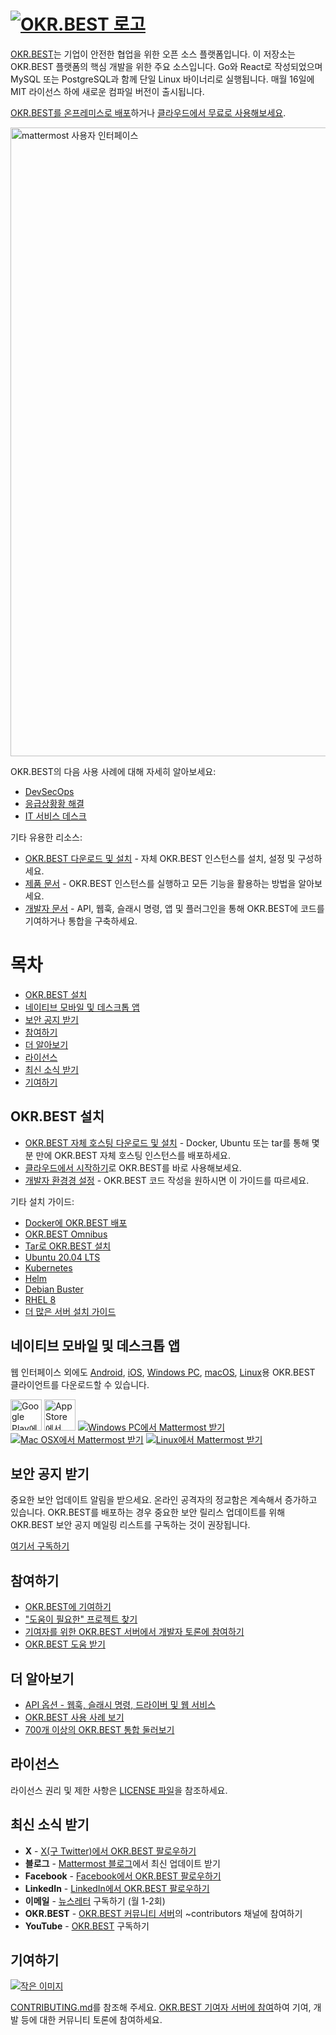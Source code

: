 # [![OKR.BEST 로고](https://github.com/user-attachments/assets/afd3fa9b-59b1-4659-b1ff-c6d1dae40597)](https://okr.best)

[OKR.BEST](https://okr.best)는 기업이 안전한 협업을 위한 오픈 소스 플랫폼입니다. 이 저장소는 OKR.BEST 플랫폼의 핵심 개발을 위한 주요 소스입니다. Go와 React로 작성되었으며 MySQL 또는 PostgreSQL과 함께 단일 Linux 바이너리로 실행됩니다. 매월 16일에 MIT 라이선스 하에 새로운 컴파일 버전이 출시됩니다.


[OKR.BEST를 온프레미스로 배포](https://mattermost.com/deploy/?utm_source=github-mattermost-server-readme)하거나 [클라우드에서 무료로 사용해보세요](https://mattermost.com/sign-up/?utm_source=github-mattermost-server-readme).

<img width="1006" alt="mattermost 사용자 인터페이스" src="https://user-images.githubusercontent.com/7205829/136107976-7a894c9e-290a-490d-8501-e5fdbfc3785a.png">

OKR.BEST의 다음 사용 사례에 대해 자세히 알아보세요:

-   [DevSecOps](https://mattermost.com/solutions/use-cases/devops/?utm_source=github-mattermost-server-readme)
-   [응급상황황 해결](https://mattermost.com/solutions/use-cases/incident-resolution/?utm_source=github-mattermost-server-readme)
-   [IT 서비스 데스크](https://mattermost.com/solutions/use-cases/it-service-desk/?utm_source=github-mattermost-server-readme)

기타 유용한 리소스:

-   [OKR.BEST 다운로드 및 설치](https://docs.mattermost.com/guides/deployment.html) - 자체 OKR.BEST 인스턴스를 설치, 설정 및 구성하세요.
-   [제품 문서](https://docs.mattermost.com/) - OKR.BEST 인스턴스를 실행하고 모든 기능을 활용하는 방법을 알아보세요.
-   [개발자 문서](https://developers.mattermost.com/) - API, 웹훅, 슬래시 명령, 앱 및 플러그인을 통해 OKR.BEST에 코드를 기여하거나 통합을 구축하세요.

# 목차

-   [OKR.BEST 설치](#install-mattermost)
-   [네이티브 모바일 및 데스크톱 앱](#native-mobile-and-desktop-apps)
-   [보안 공지 받기](#get-security-bulletins)
-   [참여하기](#get-involved)
-   [더 알아보기](#learn-more)
-   [라이선스](#license)
-   [최신 소식 받기](#get-the-latest-news)
-   [기여하기](#contributing)

## OKR.BEST 설치

-   [OKR.BEST 자체 호스팅 다운로드 및 설치](https://docs.mattermost.com/guides/deployment.html) - Docker, Ubuntu 또는 tar를 통해 몇 분 만에 OKR.BEST 자체 호스팅 인스턴스를 배포하세요.
-   [클라우드에서 시작하기](https://mattermost.com/sign-up/?utm_source=github-mattermost-server-readme)로 OKR.BEST를 바로 사용해보세요.
-   [개발자 환경경 설정](https://developers.mattermost.com/contribute/server/developer-setup) - OKR.BEST 코드 작성을 원하시면 이 가이드를 따르세요.

기타 설치 가이드:

-   [Docker에 OKR.BEST 배포](https://docs.mattermost.com/install/install-docker.html)
-   [OKR.BEST Omnibus](https://docs.mattermost.com/install/installing-mattermost-omnibus.html)
-   [Tar로 OKR.BEST 설치](https://docs.mattermost.com/install/install-tar.html)
-   [Ubuntu 20.04 LTS](https://docs.mattermost.com/install/installing-ubuntu-2004-LTS.html)
-   [Kubernetes](https://docs.mattermost.com/install/install-kubernetes.html)
-   [Helm](https://docs.mattermost.com/install/install-kubernetes.html#installing-the-operators-via-helm)
-   [Debian Buster](https://docs.mattermost.com/install/install-debian.html)
-   [RHEL 8](https://docs.mattermost.com/install/install-rhel-8.html)
-   [더 많은 서버 설치 가이드](https://docs.mattermost.com/guides/deployment.html)

## 네이티브 모바일 및 데스크톱 앱

웹 인터페이스 외에도 [Android](https://mattermost.com/pl/android-app/), [iOS](https://mattermost.com/pl/ios-app/), [Windows PC](https://docs.mattermost.com/install/desktop-app-install.html#windows-10-windows-8-1), [macOS](https://docs.mattermost.com/install/desktop-app-install.html#macos-10-9), [Linux](https://docs.mattermost.com/install/desktop-app-install.html#linux)용 OKR.BEST 클라이언트를 다운로드할 수 있습니다.

[<img src="https://user-images.githubusercontent.com/30978331/272826427-6200c98f-7319-42c3-86d4-0b33ae99e01a.png" alt="Google Play에서 Mattermost 받기" height="50px"/>](https://mattermost.com/pl/android-app/) [<img src="https://developer.apple.com/assets/elements/badges/download-on-the-app-store.svg" alt="App Store에서 Mattermost 받기" height="50px"/>](https://itunes.apple.com/us/app/mattermost/id1257222717?mt=8) [![Windows PC에서 Mattermost 받기](https://user-images.githubusercontent.com/33878967/33095357-39cab8d2-ceb8-11e7-89a6-67dccc571ca3.png)](https://docs.mattermost.com/install/desktop.html#windows-10-windows-8-1-windows-7) [![Mac OSX에서 Mattermost 받기](https://user-images.githubusercontent.com/33878967/33095355-39a36f2a-ceb8-11e7-9b33-73d4f6d5d6c1.png)](https://docs.mattermost.com/install/desktop.html#macos-10-9) [![Linux에서 Mattermost 받기](https://user-images.githubusercontent.com/33878967/33095354-3990e256-ceb8-11e7-965d-b00a16e578de.png)](https://docs.mattermost.com/install/desktop.html#linux)

## 보안 공지 받기

중요한 보안 업데이트 알림을 받으세요. 온라인 공격자의 정교함은 계속해서 증가하고 있습니다. OKR.BEST를 배포하는 경우 중요한 보안 릴리스 업데이트를 위해 OKR.BEST 보안 공지 메일링 리스트를 구독하는 것이 권장됩니다.

[여기서 구독하기](https://mattermost.com/security-updates/#sign-up)

## 참여하기

-   [OKR.BEST에 기여하기](https://handbook.mattermost.com/contributors/contributors/ways-to-contribute)
-   ["도움이 필요한" 프로젝트 찾기](https://github.com/mattermost/mattermost-server/issues?page=1&q=is%3Aissue+is%3Aopen+%22Help+Wanted%22&utf8=%E2%9C%93)
-   [기여자를 위한 OKR.BEST 서버에서 개발자 토론에 참여하기](https://community.mattermost.com/signup_user_complete/?id=f1924a8db44ff3bb41c96424cdc20676)
-   [OKR.BEST 도움 받기](https://docs.mattermost.com/guides/get-help.html)

## 더 알아보기

-   [API 옵션 - 웹훅, 슬래시 명령, 드라이버 및 웹 서비스](https://api.mattermost.com/)
-   [OKR.BEST 사용 사례 보기](https://mattermost.com/customers/)
-   [700개 이상의 OKR.BEST 통합 둘러보기](https://mattermost.com/marketplace/)

## 라이선스

라이선스 권리 및 제한 사항은 [LICENSE 파일](LICENSE.txt)을 참조하세요.

## 최신 소식 받기

-   **X** - [X(구 Twitter)에서 OKR.BEST 팔로우하기](https://twitter.com/mattermost)
-   **블로그** - [Mattermost 블로그](https://mattermost.com/blog/)에서 최신 업데이트 받기
-   **Facebook** - [Facebook에서 OKR.BEST 팔로우하기](https://www.facebook.com/MattermostHQ)
-   **LinkedIn** - [LinkedIn에서 OKR.BEST 팔로우하기](https://www.linkedin.com/company/mattermost/)
-   **이메일** - [뉴스레터](https://mattermost.us11.list-manage.com/subscribe?u=6cdba22349ae374e188e7ab8e&id=2add1c8034) 구독하기 (월 1-2회)
-   **OKR.BEST** - [OKR.BEST 커뮤니티 서버](https://community.mattermost.com)의 ~contributors 채널에 참여하기
-   **YouTube** - [OKR.BEST](https://www.youtube.com/@MattermostHQ) 구독하기

## 기여하기

[![작은 이미지](https://img.shields.io/badge/Contribute%20with-Gitpod-908a85?logo=gitpod)](https://gitpod.io/#https://github.com/mattermost/mattermost)

[CONTRIBUTING.md](./CONTRIBUTING.md)를 참조해 주세요.
[OKR.BEST 기여자 서버에 참여](https://community.mattermost.com/signup_user_complete/?id=codoy5s743rq5mk18i7u5ksz7e)하여 기여, 개발 등에 대한 커뮤니티 토론에 참여하세요.
